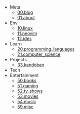 <!-- docs/_sidebar.md -->

- Meta
  - [00.blog](/meta/00/00.blog.md)
  - [01.about](/meta/01.about.md)
- Env
  - [10.linux](/devenv/10/10.linux.md)
  - [11.neovim](/devenv/11/11.neovim.md)
  - [12.ides](/devenv/12/12.ides.md)
- Learn
  - [20.programming_languages](/learn/20/20.programming_languages.md)
  - [21.computer_science](/learn/21/21.computer_science.md)
- Projects
  - [33.kandoban](/projects/33/kandoban.md)
- Tech
- Entertainment
  - [50.books](/entertainment/50/50.books.md)
  - [51.gaming](/entertainment/51/51.gaming.md)
  - [52.tv_shows](/entertainment/52/52.tv_shows.md)
  - [53.movies](/entertainment/53/53.movies.md)
  - [54.music](/entertainment/54/54.music.md)
  - [59.misc](/entertainment/59/59.misc.md)
